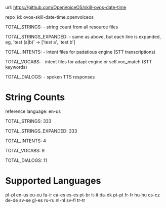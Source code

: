 
url: https://github.com/OpenVoiceOS/skill-ovos-date-time

repo_id: ovos-skill-date-time.openvoiceos

TOTAL_STRINGS:  - string count from all resource files

TOTAL_STRINGS_EXPANDED: - same as above, but each line is expanded, eg, 'test (a|b)' -> ['test a', 'test b']

TOTAL_INTENTS: - intent files for padatious engine (STT transcriptions)

TOTAL_VOCABS: - intent files for adapt engine or self.voc_match (STT keywords)

TOTAL_DIALOGS: - spoken TTS responses


# String Counts

reference language: en-us

TOTAL_STRINGS: 333  

TOTAL_STRINGS_EXPANDED: 333  

TOTAL_INTENTS: 4  

TOTAL_VOCABS: 9  

TOTAL_DIALOGS: 11  

# Supported Languages

pl-pl
en-us
eu-eu
fa-ir
ca-es
es-es
pt-br
it-it
da-dk
pt-pt
fr-fr
hu-hu
cs-cz
de-de
sv-se
gl-es
ru-ru
nl-nl
sv-fi
tr-tr
